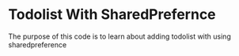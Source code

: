 <h1>Todolist With SharedPrefernce</h1>
<p>The purpose of this code is to learn about adding todolist with using sharedpreference</p>
